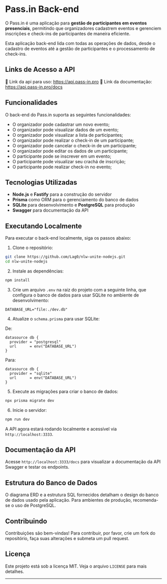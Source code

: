 # Pass.in Back-end

O Pass.in é uma aplicação para **gestão de participantes em eventos presenciais**, permitindo que organizadores cadastrem eventos e gerenciem inscrições e check-ins de participantes de maneira eficiente.

Esta aplicação back-end lida com todas as operações de dados, desde o cadastro de eventos até a gestão de participantes e o processamento de check-ins.

## Links de Acesso a API

🔗 Link da api para uso: https://api.pass-in.pro
🔗 Link da documentação: https://api.pass-in.pro/docs

## Funcionalidades

O back-end do Pass.in suporta as seguintes funcionalidades:

- O organizador pode cadastrar um novo evento;
- O organizador pode visualizar dados de um evento;
- O organizador pode visualizar a lista de participantes;
- O organizador pode realizar o check-in de um participante;
- O organizador pode cancelar o check-in de um participante;
- O organizador pode editar os dados de um participante;
- O participante pode se inscrever em um evento;
- O participante pode visualizar seu crachá de inscrição;
- O participante pode realizar check-in no evento;

## Tecnologias Utilizadas

- **Node.js** e **Fastify** para a construção do servidor
- **Prisma** como ORM para o gerenciamento do banco de dados
- **SQLite** para desenvolvimento e **PostgreSQL** para produção
- **Swagger** para documentação da API

## Executando Localmente

Para executar o back-end localmente, siga os passos abaixo:

1. Clone o repositório:

```bash
git clone https://github.com/Lag0/nlw-unite-nodejs.git
cd nlw-unite-nodejs
```

2. Instale as dependências:

```bash
npm install
```

3. Crie um arquivo `.env` na raiz do projeto com a seguinte linha, que configura o banco de dados para usar SQLite no ambiente de desenvolvimento:

```env
DATABASE_URL="file:./dev.db"
```

4. Atualize o `schema.prisma` para usar SQLite:

De:

```prisma
datasource db {
  provider = "postgresql"
  url      = env("DATABASE_URL")
}
```

Para:

```prisma
datasource db {
  provider = "sqlite"
  url      = env("DATABASE_URL")
}
```

5. Execute as migrações para criar o banco de dados:

```bash
npx prisma migrate dev
```

6. Inicie o servidor:

```bash
npm run dev
```

A API agora estará rodando localmente e acessível via `http://localhost:3333`.

## Documentação da API

Acesse `http://localhost:3333/docs` para visualizar a documentação da API Swagger e testar os endpoints.

## Estrutura do Banco de Dados

O diagrama ERD e a estrutura SQL fornecidos detalham o design do banco de dados usado pela aplicação. Para ambientes de produção, recomenda-se o uso de PostgreSQL.

## Contribuindo

Contribuições são bem-vindas! Para contribuir, por favor, crie um fork do repositório, faça suas alterações e submeta um pull request.

## Licença

Este projeto está sob a licença MIT. Veja o arquivo `LICENSE` para mais detalhes.

---

